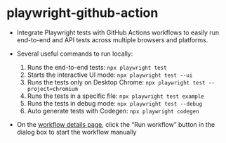 # playwright-github-action
- Integrate Playwright tests with GitHub Actions workflows to easily run end-to-end and API tests across multiple browsers and platforms.
- Several useful commands to run locally:
  1) Runs the end-to-end tests: `npx playwright test`
  2) Starts the interactive UI mode: `npx playwright test --ui`
  3) Runs the tests only on Desktop Chrome: `npx playwright test --project=chromium`
  4) Runs the tests in a specific file: `npx playwright test example`
  5) Runs the tests in debug mode: `npx playwright test --debug`
  6) Auto generate tests with Codegen: `npx playwright codegen`
 
- On the [workflow details page](https://github.com/EmeraldCHEN/playwright-github-action/actions/workflows/playwright.yml?query=branch%3Amain+event%3Aworkflow_dispatch+actor%3AEmeraldCHEN), click the “Run workflow” button in the dialog box to start the workflow manually
     
